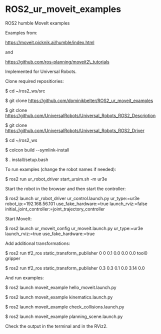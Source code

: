 # ROS2_ur_moveit_examples
ROS2 humble MoveIt examples

Examples from:

https://moveit.picknik.ai/humble/index.html

and

https://github.com/ros-planning/moveit2\_tutorials

Implemented for Universal Robots.

Clone required repositiories:

$ cd ~/ros2_ws/src

$ git clone https://github.com/dominikbelter/ROS2_ur_moveit_examples

$ git clone https://github.com/UniversalRobots/Universal_Robots_ROS2_Description

$ git clone https://github.com/UniversalRobots/Universal_Robots_ROS2_Driver

$ cd ~/ros2_ws

$ colcon build --symlink-install

$ . install/setup.bash

To run examples (change the robot names if needed):

$ ros2 run ur_robot_driver start_ursim.sh -m ur3e

Start the robot in the browser and then start the controller:

$ ros2 launch ur_robot_driver ur_control.launch.py ur_type:=ur3e robot_ip:=192.168.56.101 use_fake_hardware:=true launch_rviz:=false initial_joint_controller:=joint_trajectory_controller

Start MoveIt:

$ ros2 launch ur_moveit_config ur_moveit.launch.py ur_type:=ur3e launch_rviz:=true use_fake_hardware:=true

Add additional transformations:

$ ros2 run tf2_ros static_transform_publisher 0 0 0.1 0.0 0.0 0.0 tool0 gripper

$ ros2 run tf2_ros static_transform_publisher 0.3 0.3 0.1 0.0 3.14 0.0

And run examples:

$ ros2 launch moveit_example hello_moveit.launch.py

$ ros2 launch moveit_example kinematics.launch.py

$ ros2 launch moveit_example check_collisions.launch.py

$ ros2 launch moveit_example planning_scene.launch.py

Check the output in the terminal and in the RViz2.
